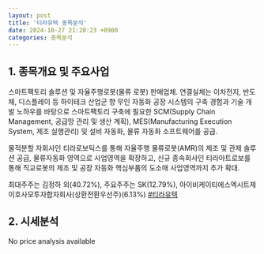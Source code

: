 ```yaml
---
layout: post
title: '티라유텍 종목분석'
date: 2024-10-27 21:20:23 +0900
categories: 종목분석
---
```


## 1. 종목개요 및 주요사업

스마트팩토리 솔루션 및 자율주행로봇(물류 로봇) 판매업체. 연결실체는 이차전지, 반도체, 디스플레이 등 하이테크 산업군 향 무인 자동화 공장 시스템의 구축 경험과 기술 개발 노하우를 바탕으로 스마트팩토리 구축에 필요한 SCM(Supply Chain Management, 공급망 관리 및 생산 계획), MES(Manufacturing Execution System, 제조 실행관리) 및 설비 자동화, 물류 자동화 소프트웨어를 공급.

물적분할 자회사인 티라로보틱스를 통해 자율주행 물류로봇(AMR)의 제조 및 관제 솔루션 공급, 물류자동화 영역으로 사업영역을 확장하고, 신규 종속회사인 티라아트로보를 통해 직교로봇의 제조 및 공장 자동화 핵심부품의 도소매 사업영역까지 추가 확대.

최대주주는 김정하 외(40.72%), 주요주주는 SK(12.79%), 아이비케이티에스엑시트제이호사모투자합자회사(상환전환우선주)(6.13%)
[#티라유텍](#)

## 2. 시세분석

No price analysis available
